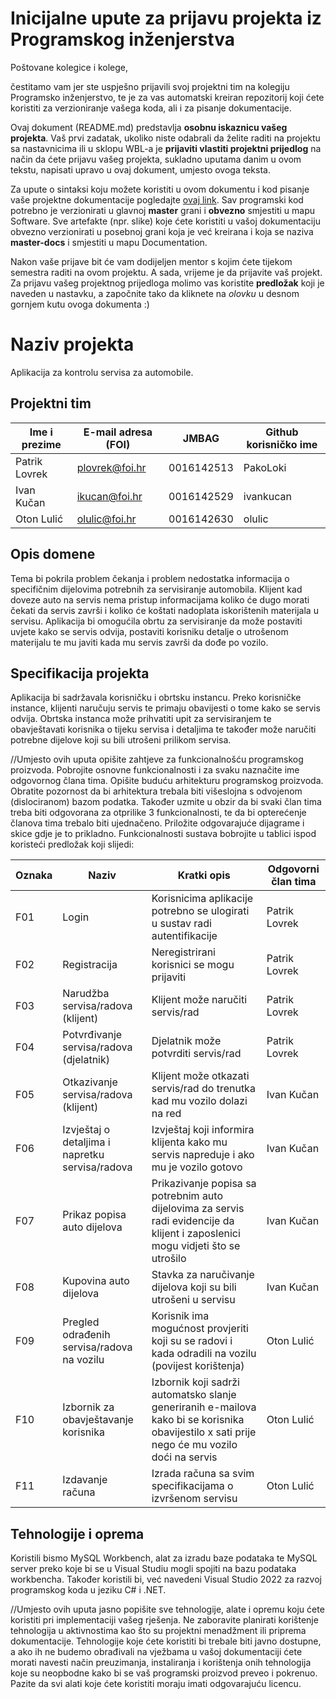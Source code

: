 # Inicijalne upute za prijavu projekta iz Programskog inženjerstva

Poštovane kolegice i kolege, 

čestitamo vam jer ste uspješno prijavili svoj projektni tim na kolegiju Programsko inženjerstvo, te je za vas automatski kreiran repozitorij koji ćete koristiti za verzioniranje vašega koda, ali i za pisanje dokumentacije.

Ovaj dokument (README.md) predstavlja **osobnu iskaznicu vašeg projekta**. Vaš prvi zadatak, ukoliko niste odabrali da želite raditi na projektu sa nastavnicima ili u sklopu WBL-a je **prijaviti vlastiti projektni prijedlog** na način da ćete prijavu vašeg projekta, sukladno uputama danim u ovom tekstu, napisati upravo u ovaj dokument, umjesto ovoga teksta.

Za upute o sintaksi koju možete koristiti u ovom dokumentu i kod pisanje vaše projektne dokumentacije pogledajte [ovaj link](https://guides.github.com/features/mastering-markdown/).
Sav programski kod potrebno je verzionirati u glavnoj **master** grani i **obvezno** smjestiti u mapu Software. Sve artefakte (npr. slike) koje ćete koristiti u vašoj dokumentaciju obvezno verzionirati u posebnoj grani koja je već kreirana i koja se naziva **master-docs** i smjestiti u mapu Documentation.

Nakon vaše prijave bit će vam dodijeljen mentor s kojim ćete tijekom semestra raditi na ovom projektu. A sada, vrijeme je da prijavite vaš projekt. Za prijavu vašeg projektnog prijedloga molimo vas koristite **predložak** koji je naveden u nastavku, a započnite tako da kliknete na *olovku* u desnom gornjem kutu ovoga dokumenta :) 

# Naziv projekta
Aplikacija za kontrolu servisa za automobile.

## Projektni tim

Ime i prezime | E-mail adresa (FOI) | JMBAG | Github korisničko ime
------------  | ------------------- | ----- | ---------------------
Patrik Lovrek | plovrek@foi.hr | 0016142513 | PakoLoki
Ivan Kučan | ikucan@foi.hr | 0016142529 | ivankucan
Oton Lulić | olulic@foi.hr | 0016142630 | olulic

## Opis domene
Tema bi pokrila problem čekanja i problem nedostatka informacija o specifičnim dijelovima potrebnih za servisiranje automobila. Klijent kad doveze auto na servis nema pristup informacijama koliko će dugo morati čekati da servis završi i koliko će koštati nadoplata iskorištenih materijala u servisu. Aplikacija bi omogućila obrtu za servisiranje da može postaviti uvjete kako se servis odvija, postaviti korisniku detalje o utrošenom materijalu te mu javiti kada mu servis završi da dođe po vozilo. 

## Specifikacija projekta
Aplikacija bi sadržavala korisničku i obrtsku instancu. Preko korisničke instance, klijenti naručuju servis te primaju obavijesti o tome kako se servis odvija. Obrtska instanca može prihvatiti upit za servisiranjem te obavještavati korisnika o tijeku servisa i detaljima te također može naručiti potrebne dijelove koji su bili utrošeni prilikom servisa.

//Umjesto ovih uputa opišite zahtjeve za funkcionalnošću programskog proizvoda. Pobrojite osnovne funkcionalnosti i za svaku naznačite ime odgovornog člana tima. Opišite buduću arhitekturu programskog proizvoda. Obratite pozornost da bi arhitektura trebala biti višeslojna s odvojenom (dislociranom) bazom podatka. Također uzmite u obzir da bi svaki član tima treba biti odgovorana za otprilike 3 funkcionalnosti, te da bi opterećenje članova tima trebalo biti ujednačeno. Priložite odgovarajuće dijagrame i skice gdje je to prikladno. Funkcionalnosti sustava bobrojite u tablici ispod koristeći predložak koji slijedi: 

Oznaka | Naziv | Kratki opis | Odgovorni član tima
------ | ----- | ----------- | -------------------
F01 | Login | Korisnicima aplikacije potrebno se ulogirati u sustav radi autentifikacije | Patrik Lovrek
F02 | Registracija | Neregistrirani korisnici se mogu prijaviti | Patrik Lovrek
F03 | Narudžba servisa/radova (klijent) | Klijent može naručiti servis/rad | Patrik Lovrek
F04 | Potvrđivanje servisa/radova (djelatnik) | Djelatnik može potvrditi servis/rad | Patrik Lovrek
F05 | Otkazivanje servisa/radova (klijent) | Klijent može otkazati servis/rad do trenutka kad mu vozilo dolazi na red | Ivan Kučan
F06 | Izvještaj o detaljima i napretku servisa/radova | Izvještaj koji informira klijenta kako mu servis napreduje i ako mu je vozilo gotovo | Ivan Kučan
F07 | Prikaz popisa auto dijelova | Prikazivanje popisa sa potrebnim auto dijelovima za servis radi evidencije da klijent i zaposlenici mogu vidjeti što se utrošilo | Ivan Kučan
F08 | Kupovina auto dijelova | Stavka za naručivanje dijelova koji su bili utrošeni u servisu | Ivan Kučan
F09 | Pregled odrađenih servisa/radova na vozilu | Korisnik ima mogućnost provjeriti koji su se radovi i kada odradili na vozilu (povijest korištenja) | Oton Lulić
F10 | Izbornik za obavještavanje korisnika | Izbornik koji sadrži automatsko slanje generiranih e-mailova kako bi se korisnika obavijestilo x sati prije nego će mu vozilo doći na servis | Oton Lulić
F11 | Izdavanje računa | Izrada računa sa svim specifikacijama o izvršenom servisu | Oton Lulić


## Tehnologije i oprema
Koristili bismo MySQL Workbench, alat za izradu baze podataka te MySQL server preko koje bi se u Visual Studiu mogli spojiti na bazu podataka workbencha. Također koristili bi, već navedeni Visual Studio 2022 za razvoj programskog koda u jeziku C# i .NET. 

//Umjesto ovih uputa jasno popišite sve tehnologije, alate i opremu koju ćete koristiti pri implementaciji vašeg rješenja. Ne zaboravite planirati korištenje tehnologija u aktivnostima kao što su projektni menadžment ili priprema dokumentacije. Tehnologije koje ćete koristiti bi trebale biti javno dostupne, a ako ih ne budemo obrađivali na vježbama u vašoj dokumentaciji ćete morati navesti način preuzimanja, instaliranja i korištenja onih tehnologija koje su neopbodne kako bi se vaš programski proizvod preveo i pokrenuo. Pazite da svi alati koje ćete koristiti moraju imati odgovarajuću licencu.
